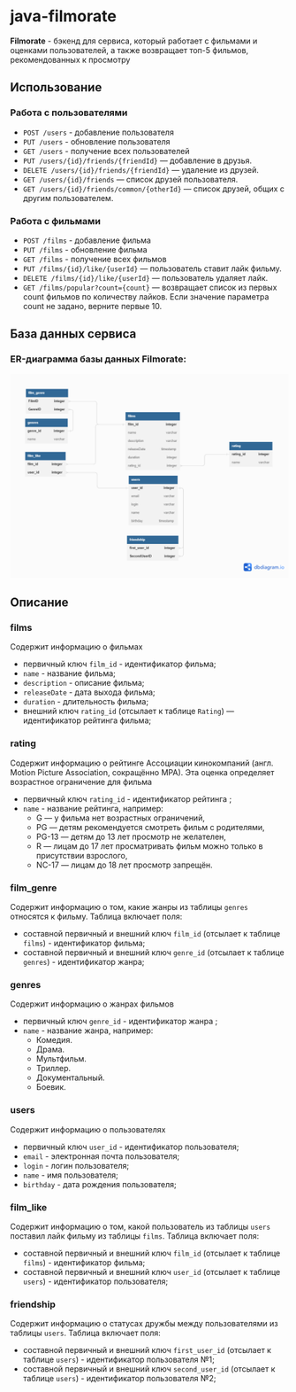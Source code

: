 # java-filmorate
**Filmorate** - бэкенд для сервиса, который работает с фильмами и оценками пользователей,
а также возвращает топ-5 фильмов, рекомендованных к просмотру

## Использование

### Работа с пользователями

- ```POST /users``` - добавление пользователя
- ```PUT /users``` - обновление пользователя
- ```GET /users``` - получение всех пользователей
- ```PUT /users/{id}/friends/{friendId}```  — добавление в друзья.
- ```DELETE /users/{id}/friends/{friendId}``` — удаление из друзей.
- ```GET /users/{id}/friends``` — список друзей пользователя.
- ```GET /users/{id}/friends/common/{otherId}``` — список друзей, общих с другим пользователем.

### Работа с фильмами

- ```POST /films``` - добавление фильма
- ```PUT /films``` - обновление фильма
- ```GET /films``` - получение всех фильмов
- ```PUT /films/{id}/like/{userId}```  — пользователь ставит лайк фильму.
- ```DELETE /films/{id}/like/{userId}```  — пользователь удаляет лайк.
- ```GET /films/popular?count={count}``` — возвращает список из первых count фильмов по количеству лайков. Если значение параметра count не задано, верните первые 10.

## База данных сервиса
### ER-диаграмма базы данных Filmorate:
![ERD](src/main/resources/FilmorateTable.png)

## Описание
### films
Содержит информацию о фильмах
- первичный ключ `film_id` - идентификатор фильма;
- `name` - название фильма;
- `description` - описание фильма;
- `releaseDate` - дата выхода фильма;
- `duration` - длительность фильма;
-  внешний ключ `rating_id` (отсылает к таблице `Rating`) — идентификатор рейтинга фильма;
### rating
Содержит информацию о рейтинге Ассоциации кинокомпаний (англ. Motion Picture Association,
сокращённо МРА). Эта оценка определяет возрастное ограничение для фильма
- первичный ключ `rating_id` - идентификатор рейтинга ;
- `name` - название рейтинга, например:
    - G — у фильма нет возрастных ограничений,
    - PG — детям рекомендуется смотреть фильм с родителями,
    - PG-13 — детям до 13 лет просмотр не желателен,
    - R — лицам до 17 лет просматривать фильм можно только в присутствии взрослого,
    - NC-17 — лицам до 18 лет просмотр запрещён.
### film_genre
Содержит информацию о том, какие жанры из таблицы `genres` относятся к фильму.
Таблица включает поля:
- составной первичный и внешний ключ `film_id` (отсылает к таблице `films`) - идентификатор фильма;
- составной первичный и внешний ключ `genre_id` (отсылает к таблице `genres`) - идентификатор жанра;
### genres
Содержит информацию о жанрах фильмов
- первичный ключ `genre_id` - идентификатор жанра ;
- `name` - название жанра, например:
    - Комедия.
    - Драма.
    - Мультфильм.
    - Триллер.
    - Документальный.
    - Боевик.
### users
Содержит информацию о пользователях
- первичный ключ `user_id` - идентификатор пользователя;
- `email` - электронная почта пользователя;
- `login` - логин пользователя;
- `name` - имя пользователя;
- `birthday` - дата рождения пользователя;
### film_like
Содержит информацию о том, какой пользователь из таблицы `users` поставил лайк
фильму из таблицы `films`. Таблица включает поля:

- составной первичный и внешний ключ `film_id` (отсылает к таблице `films`) - идентификатор фильма;
- составной первичный и внешний ключ `user_id` (отсылает к таблице `users`) - идентификатор пользователя;

### friendship
Содержит информацию о статусах дружбы между пользователями из таблицы
`users`. Таблица включает поля:

- составной первичный и внешний ключ `first_user_id` (отсылает к таблице `users`) - идентификатор пользователя №1;
- составной первичный и внешний ключ `second_user_id` (отсылает к таблице `users`) - идентификатор пользователя №2;